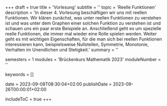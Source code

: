 +++
draft = true
title = 'Vorlesung'
subtitle = ''
topic = 'Reelle Funktionen'
description = 'In dieser 4. Vorlesung beschäftigen wir uns mit reellen Funktionen. Wir klären zunächst, was unter reellen Funktionen zu verstehen ist und was unter dem Graphen einer solchen Funktion zu verstehen ist und schauen uns ein paar erste Beispiele an. Anschließend geht es um spezielle reelle Funktionen, die immer mal wieder eine Rolle spielen werden. Weiter geht es mit wichtigen Eigenschaften, für die man sich bei reellen Funktionen interessieren kann, beispielsweise Nullstellen, Symmetrie, Monotonie, Verhalten im Unendlichen und Stetigkeit.'
summary = ''

semesters = 1
modules = 'Brückenkurs Mathematik 2023'
moduleNumber = ''

keywords = []

date = 2023-09-08T08:30:04+02:00
publishDate = 2023-09-26T00:00:01+02:00

includeToC = true
+++
